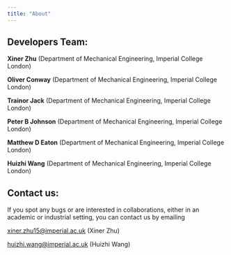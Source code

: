 ```yaml
---
title: "About"
---
```


## Developers Team:

**Xiner Zhu** (Department of Mechanical Engineering, Imperial College London)

**Oliver Conway** (Department of Mechanical Engineering, Imperial College London)

**Trainor Jack** (Department of Mechanical Engineering, Imperial College London)



**Peter B Johnson** (Department of Mechanical Engineering, Imperial College London)

**Matthew D Eaton** (Department of Mechanical Engineering, Imperial College London)

**Huizhi Wang** (Department of Mechanical Engineering, Imperial College London)

## Contact us:

If you spot any bugs or are interested in collaborations, either in an academic or industrial setting, you can contact us by emailing

xiner.zhu15@imperial.ac.uk (Xiner Zhu)

huizhi.wang@imperial.ac.uk (Huizhi Wang)
